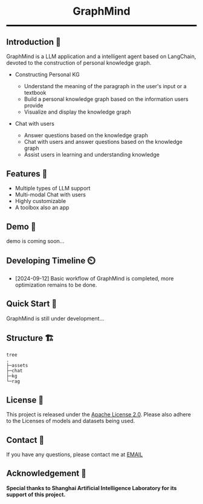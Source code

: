 <div style="border-bottom: 4px solid black; width: 100%; box-sizing: border-box; text-align: center; padding-top: 0.1rem;" align="center">
    <h1>GraphMind<br/></h1>
</div>


## Introduction 📖 
GraphMind is a LLM application and a intelligent agent based on LangChain, devoted to the construction of personal knowledge graph.

- Constructing Personal KG
  - Understand the meaning of the paragraph in the user's input or a textbook
  - Build a personal knowledge graph based on the information users provide
  - Visualize and display the knowledge graph

- Chat with users
  - Answer questions based on the knowledge graph
  - Chat with users and answer questions based on the knowledge graph
  - Assist users in learning and understanding knowledge

## Features 🌟

- Multiple types of LLM support
- Multi-modal Chat with users
- Highly customizable
- A toolbox also an app

## Demo 🎥
demo is coming soon...

## Developing Timeline ⏲️

- [2024-09-12] Basic workflow of GraphMind is completed, more optimization remains to be done.

## Quick Start 🚀

GraphMind is still under development...


## Structure 🏗️
```text
tree
.
├─assets
├─chat
├─kg
└─rag
```

## License 📜
This project is released under the [Apache License 2.0](LICENSE). Please also adhere to the Licenses of models and datasets being used.

## Contact 📧
If you have any questions, please contact me at [EMAIL](mailto:jackiey101@foxmail.com)


## Acknowledgement 🙏

**Special thanks to Shanghai Artificial Intelligence Laboratory for its support of this project.**


